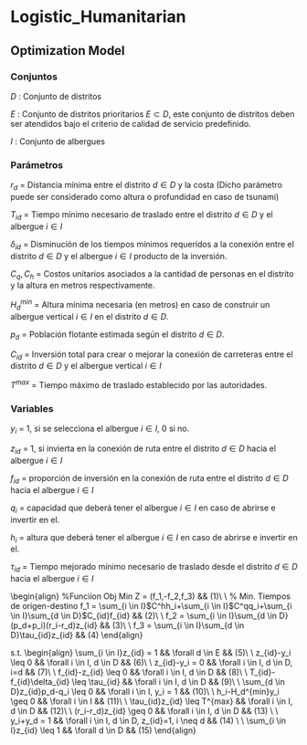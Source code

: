 # Logistic_Humanitarian
## Optimization Model
### Conjuntos

$D$ : Conjunto de distritos

$E$ : Conjunto de distritos prioritarios $E \subset D$, este conjunto de distritos deben ser atendidos bajo el criterio de calidad de servicio predefinido. 

$I$ : Conjunto de albergues




### Parámetros 

$r_d$ = Distancia mínima entre el distrito $d \in D$ y la costa (Dicho parámetro puede ser considerado como altura o profundidad en caso de tsunami) 

$T_{id}$ = Tiempo mínimo necesario de traslado entre el distrito $d \in D$ y el albergue $i \in I$ 

$\delta_{id}$ = Disminución de los tiempos mínimos requeridos a la conexión entre el distrito $d \in D$ y el albergue $i \in I$ producto de la inversión. 

$C_q, C_h$ = Costos unitarios asociados a la cantidad de personas en el distrito y la altura en metros respectivamente. 

$H_d^{min}$ = Altura mínima necesaria (en metros) en caso de construir un albergue vertical $i \in I$ en el distrito $d \in D$. 

$p_d$ = Población flotante estimada según el distrito $d \in D$. 

$C_{id}$ = Inversión total para crear o mejorar la conexión de carreteras entre el distrito $d \in D$ y el albergue vertical $i \in I$

$T^{max}$ = Tiempo máximo de traslado establecido por las autoridades. 

### Variables 

$y_i$ = 1, si se selecciona el albergue $i \in I$, 0 si no. 

$z_{id}$ = 1, si invierta en la conexión de ruta entre el distrito $d \in D$ hacia el albergue $i \in I$

$f_{id}$ = proporción de inversión en la conexión de ruta entre el distrito $d \in D$ hacia el albergue $i \in I$

$q_i$ = capacidad que deberá tener el albergue $i \in I$ en caso de abrirse e invertir en el.

$h_i$ = altura que deberá tener el albergue $i \in I$ en caso de abrirse e invertir en el. 

$\tau_{id}$ = Tiempo mejorado mínimo necesario de traslado desde el distrito $d \in D$ hacia el albergue $i \in I$


\begin{align}
    %Funciíon Obj
    Min Z = (f_1,-f_2,f_3) && (1)\\
    \\
    % Min. Tiempos de origen-destino
    f_1 = \sum_{i \in I}\$C^hh_i+\sum_{i \in I}\$C^qq_i+\sum_{i \in I}\sum_{d \in D}\$C_{id}f_{id} && (2)\\ \\
    f_2 = \sum_{i \in I}\sum_{d \in D}(p_d+p_i)(r_i-r_d)z_{id} && (3)\\ \\
    f_3 = \sum_{i \in I}\sum_{d \in D}\tau_{id}z_{id} && (4)
\end{align}

s.t.
\begin{align}
    \sum_{i \in I}z_{id} = 1 && \forall d \in E && (5)\\ \\
    z_{id}-y_i \leq 0 && \forall i \in I, d \in D && (6)\\ \\
    z_{id}-y_i = 0 && \forall i \in I, d \in D, i=d && (7)\\ \\
    f_{id}-z_{id} \leq 0 && \forall i \in I, d \in D && (8)\\ \\
    T_{id}-f_{id}\delta_{id} \leq \tau_{id} && \forall i \in I, d \in D && (9)\\ \\
    \sum_{d \in D}z_{id}p_d-q_i \leq 0 && \forall i \in I, y_i = 1 && (10)\\ \\
    h_i-H_d^{min}y_i \geq 0 && \forall i \in I && (11)\\ \\
    \tau_{id}z_{id} \leq T^{max} && \forall i \in I, d \in D && (12)\\ \\
    (r_i-r_d)z_{id} \geq 0 && \forall i \in I, d \in D && (13) \\ \\
    y_i+y_d = 1 && \forall i \in I, d \in D, z_{id}=1, i \neq d && (14) \\ \\
    \sum_{i \in I}z_{id} \leq 1 && \forall d \in D && (15)
\end{align}
